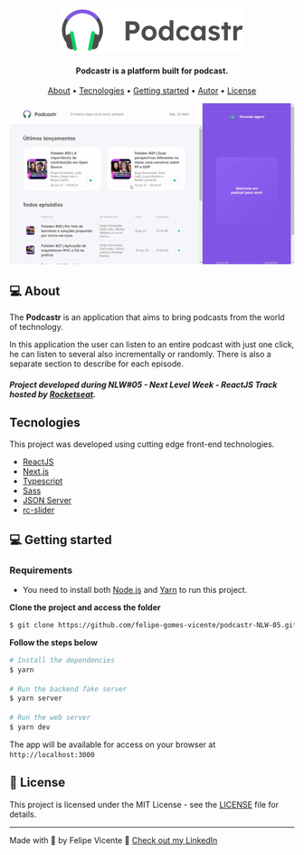 <div align="center">
  <img src=".github/logo.svg" alt="Podcastr logo">
</div>


<h4 align="center">
  Podcastr is a platform built for podcast.
</h4>

<p align="center">
 <a href="#-about">About</a> •
 <a href="#-tecnologies">Tecnologies</a> • 
 <a href="#-Getting-started">Getting started</a> • 
 <a href="#-autor">Autor</a> • 
 <a href="#-license">License</a>
</p>

![Podcastr](.github/preview-podcast.gif)

## 💻 About 

The **Podcastr** is an application that aims to bring podcasts from the world of technology.

In this application the user can listen to an entire podcast with just one click, he can listen to several also incrementally or randomly. There is also a separate section to describe for each episode.

##### Project developed during **NLW#05 - Next Level Week - ReactJS Track** hosted by [Rocketseat](https://rocketseat.com.br/).

## Tecnologies

This project was developed using cutting edge front-end technologies.


- [ReactJS](https://reactjs.org/)
- [Next.js](https://nextjs.org/)
- [Typescript](https://www.typescriptlang.org/)
- [Sass](https://sass-lang.com/install)
- [JSON Server](https://www.npmjs.com/package/json-server)
- [rc-slider](https://slider-react-component.vercel.app/)


## 💻 Getting started

### Requirements

- You need to install both [Node.js](https://nodejs.org/en/download/) and [Yarn](https://yarnpkg.com/) to run this project.

**Clone the project and access the folder**

```bash
$ git clone https://github.com/felipe-gomes-vicente/podcastr-NLW-05.git && cd podcastr-NLW-05
```

**Follow the steps below**

```bash
# Install the dependencies
$ yarn

# Run the backend fake server
$ yarn server

# Run the web server
$ yarn dev
```

The app will be available for access on your browser at `http://localhost:3000`

## 📝 License

This project is licensed under the MIT License - see the [LICENSE](LICENSE) file for details.

---

Made with 💜 by Felipe Vicente 👋 [Check out my LinkedIn](https://www.linkedin.com/in/felipe-gomes-vicente/)
